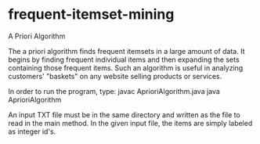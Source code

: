 # frequent-itemset-mining
A Priori Algorithm

The a priori algorithm finds frequent itemsets in a large amount of data.  It begins by 
finding frequent individual items and then expanding the sets containing those frequent
items.  Such an algorithm is useful in analyzing customers' "baskets" on any website 
selling products or services.  

In order to run the program, type:
javac AprioriAlgorithm.java
java AprioriAlgorithm

An input TXT file must be in the same directory and written as the file to read in the
main method.  In the given input file, the items are simply labeled as integer id's.
